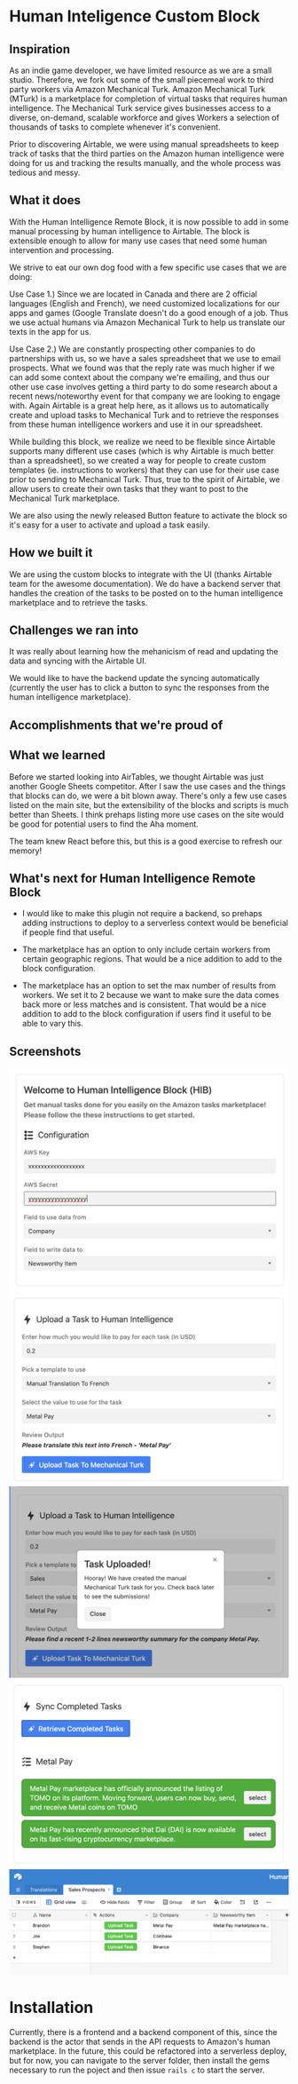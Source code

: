 # Human Inteligence Custom Block

## Inspiration
As an indie game developer, we have limited resource as we are a small studio. Therefore, we fork out some of the small piecemeal work to third party workers via Amazon Mechanical Turk. Amazon Mechanical Turk (MTurk) is a marketplace for completion of virtual tasks that requires human intelligence. The Mechanical Turk service gives businesses access to a diverse, on-demand, scalable workforce and gives Workers a selection of thousands of tasks to complete whenever it's convenient.

Prior to discovering Airtable, we were using manual spreadsheets to keep track of tasks that the third parties on the Amazon human intelligence were doing for us and tracking the results manually, and the whole process was tedious and messy.

## What it does

With the Human Intelligence Remote Block, it is now possible to add in some manual processing by human intelligence to Airtable. The block is extensible enough to allow for many use cases that need some human intervention and processing.

We strive to eat our own dog food with a few specific use cases that we are doing:

Use Case 1.) Since we are located in Canada and there are 2 official languages (English and French), we need customized localizations for our apps and games (Google Translate doesn't do a good enough of a job. Thus we use actual humans via Amazon Mechanical Turk to help us translate our texts in the app for us.

Use Case 2.) We are constantly prospecting other companies to do partnerships with us, so we have a sales spreadsheet that we use to email prospects. What we found was that the reply rate was much higher if we can add some context about the company we're emailing, and thus our other use case involves getting a third party to do some research about a recent news/noteworthy event for that company we are looking to engage with. Again Airtable is a great help here, as it allows us to automatically create and upload tasks to Mechanical Turk and to retrieve the responses from these human intelligence workers and use it in our spreadsheet.

While building this block, we realize we need to be flexible since Airtable supports many different use cases (which is why Airtable is much better than a spreadsheet), so we created a way for people to create custom templates (ie. instructions to workers) that they can use for their use case prior to sending to Mechanical Turk. Thus, true to the spirit of Airtable, we allow users to create their own tasks that they want to post to the Mechanical Turk marketplace.

We are also using the newly released Button feature to activate the block so it's easy for a user to activate and upload a task easily.

## How we built it

We are using the custom blocks to integrate with the UI (thanks Airtable team for the awesome documentation). We do have a backend server that handles the creation of the tasks to be posted on to the human intelligence marketplace and to retrieve the tasks. 

## Challenges we ran into

It was really about learning how the mehanicism of read and updating the data and syncing with the Airtable UI. 

We would like to have the backend update the syncing automatically (currently the user has to click a button to sync the responses from the human intelligence marketplace).

## Accomplishments that we're proud of

## What we learned

Before we started looking into AirTables, we thought Airtable was just another Google Sheets competitor. After I saw the use cases and the things that blocks can do, we were a bit blown away. There's only a few use cases listed on the main site, but the extensibility of the blocks and scripts is much better than Sheets. I think prehaps listing more use cases on the site would be good for potential users to find the Aha moment.

The team knew React before this, but this is a good exercise to refresh our memory!

## What's next for Human Intelligence Remote Block

- I would like to make this plugin not require a backend, so prehaps adding instructions to deploy to a serverless context would be beneficial if people find that useful.

- The marketplace has an option to only include certain workers from certain geographic regions. That would be a nice addition to add to the block configuration.

- The marketplace has an option to set the max number of results from workers. We set it to 2 because we want to make sure the data comes back more or less matches and is consistent. That would be a nice addition to add to the block configuration if users find it useful to be able to vary this.


## Screenshots

![Step 1](media/1.png)
![Step 2](media/2.png)
![Step 3](media/3.png)
![Step 4](media/4.png)
![Step 5](media/5.png)

# Installation
Currently, there is a frontend and a backend component of this, since the backend is the actor that sends in the API requests to Amazon's human marketplace. In the future, this could be refactored into a serverless deploy, but for now, you can navigate to the server folder, then install the gems necessary to run the poject and then issue `rails c` to start the server.
